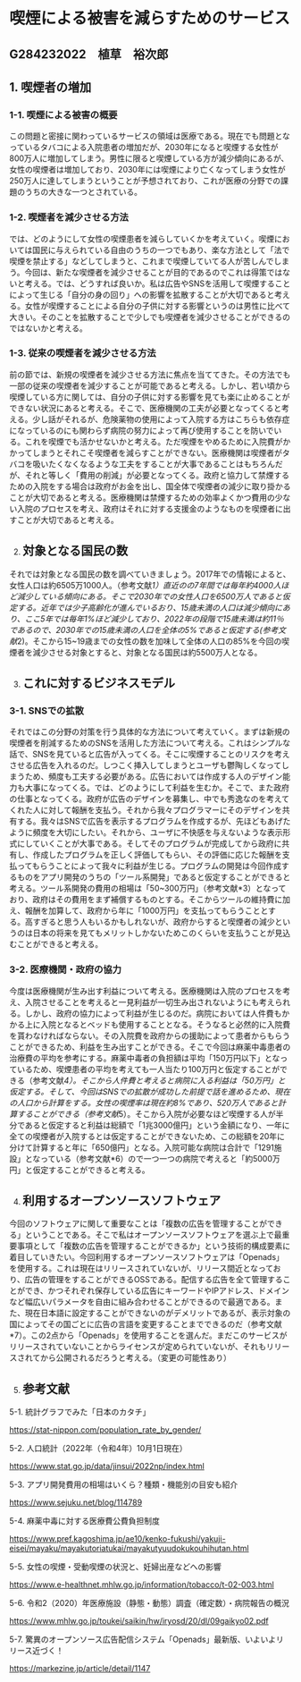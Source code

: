 # 喫煙による被害を減らすためのサービス

## G284232022　植草　裕次郎

## 1. 喫煙者の増加

### 1-1. 喫煙による被害の概要

 この問題と密接に関わっているサービスの領域は医療である。現在でも問題となっているタバコによる入院患者の増加だが、2030年になると喫煙する女性が800万人に増加してしまう。男性に限ると喫煙している方が減少傾向にあるが、女性の喫煙者は増加しており、2030年には喫煙により亡くなってしまう女性が250万人に達してしまうということが予想されており、これが医療の分野での課題のうちの大きな一つとされている。

### 1-2. 喫煙者を減少させる方法

 では、どのようにして女性の喫煙患者を減らしていくかを考えていく。喫煙においては国民に与えられている自由のうちの一つでもあり、楽な方法として「法で喫煙を禁止する」などしてしまうと、これまで喫煙していてる人が苦しんでしまう。今回は、新たな喫煙者を減少させることが目的であるのでこれは得策ではないと考える。では、どうすれば良いか。私は広告やSNSを活用して喫煙することによって生じる「自分の身の回り」への影響を拡散することが大切であると考える。女性が喫煙することによる自分の子供に対する影響というのは男性に比べて大きい。そのことを拡散することで少しでも喫煙者を減少させることができるのではないかと考える。

### 1-3. 従来の喫煙者を減少させる方法

 前の節では、新規の喫煙者を減少させる方法に焦点を当ててきた。その方法でも一部の従来の喫煙者を減少することが可能であると考える。しかし、若い頃から喫煙している方に関しては、自分の子供に対する影響を見ても楽に止めることができない状況にあると考える。そこで、医療機関の工夫が必要となってくると考える。少し話がそれるが、危険薬物の使用によって入院する方はこちらも依存症になっているのにも関わらず病院の努力によって再び使用することを防いでいる。これを喫煙でも活かせないかと考える。ただ喫煙をやめるために入院費がかかってしまうとそれこそ喫煙者を減らすことができない。医療機関は喫煙者がタバコを吸いたくなくなるような工夫をすることが大事であることはもちろんだが、それと等しく「費用の削減」が必要となってくる。政府と協力して禁煙するための入院をする場合は政府がお金を出し、国全体で喫煙者の減少に取り掛かることが大切であると考える。医療機関は禁煙するための効率よくかつ費用の少ない入院のプロセスを考え、政府はそれに対する支援金のようなものを喫煙者に出すことが大切であると考える。

2. ## 対象となる国民の数

 それでは対象となる国民の数を調べていきましょう。2017年での情報によると、女性人口は約6505万1000人。（参考文献*1）直近のの7年間では毎年約4000人ほど減少している傾向にある。そこで2030年での女性人口を6500万人であると仮定する。近年では少子高齢化が進んでいるおり、15歳未満の人口は減少傾向にあり、ここ5年では毎年1%ほど減少しており、2022年の段階で15歳未満は約11％であるので、2030年での15歳未満の人口を全体の5%であると仮定する(参考文献*2)。そこから15~19歳までの女性の数を加味して全体の人口の85%を今回の喫煙者を減少させる対象とすると、対象となる国民は約5500万人となる。

3. ## これに対するビジネスモデル

### 3-1. SNSでの拡散

 それではこの分野の対策を行う具体的な方法について考えていく。まずは新規の喫煙者を削減するためのSNSを活用した方法について考える。これはシンプルな話で、SNSを見ていると広告が入ってくる。そこに喫煙することのリスクを考えさせる広告を入れるのだ。しつこく挿入してしまうとユーザも鬱陶しくなってしまうため、頻度も工夫する必要がある。広告においては作成する人のデザイン能力も大事になってくる。では、どのようにして利益を生むか。そこで、また政府の仕事となってくる。政府が広告のデザインを募集し、中でも秀逸なのを考えてくれた人に対して報酬を支払う。それから我々プログラマーにそのデザインを共有する。我々はSNSで広告を表示するプログラムを作成するが、先ほどもあげたように頻度を大切にしたい。それから、ユーザに不快感を与えないような表示形式にしていくことが大事である。そしてそのプログラムが完成してから政府に共有し、作成したプログラムを正しく評価してもらい、その評価に応じた報酬を支払ってもらうことによって我々に利益が生じる。プログラムの開発は今回作成するものをアプリ開発のうちの「ツール系開発」であると仮定することができると考える。ツール系開発の費用の相場は「50~300万円」（参考文献*3）となっており、政府はその費用をまず補償するものとする。そこからツールの維持費に加え、報酬を加算して、政府から年に「1000万円」を支払ってもらうこととする。高すぎると思う人もいるかもしれないが、政府からすると喫煙者の減少というのは日本の将来を見てもメリットしかないためこのくらいを支払うことが見込むことができると考える。

### 3-2. 医療機関・政府の協力

 今度は医療機関が生み出す利益について考える。医療機関は入院のプロセスを考え、入院させることを考えると一見利益が一切生み出されないようにも考えられる。しかし、政府の協力によって利益が生じるのだ。病院においては人件費もかかる上に入院となるとベッドも使用することとなる。そうなると必然的に入院費を貰わなければならない。その入院費を政府からの援助によって患者からもらうことができるため、利益を生み出すことができる。そこで今回は麻薬中毒患者の治療費の平均を参考にする。麻薬中毒者の負担額は平均「150万円以下」となっているため、喫煙患者の平均を考えても一人当たり100万円と仮定することができる（参考文献*4）。そこから人件費と考えると病院に入る利益は「50万円」と仮定する。そして、今回はSNSでの拡散が成功した前提で話を進めるため、現在の人口から計算をする。女性の喫煙率は現在約8%であり、520万人であると計算することができる（参考文献*5）。そこから入院が必要なほど喫煙する人が半分であると仮定すると利益は総額で「1兆3000億円」という金額になり、一年に全ての喫煙者が入院するとは仮定することができないため、この総額を20年に分けて計算すると年に「650億円」となる。入院可能な病院は合計で「1291施設」となっている（参考文献*6）ので一つ一つの病院で考えると「約5000万円」と仮定することができると考える。

4. ## 利用するオープンソースソフトウェア

 今回のソフトウェアに関して重要なことは「複数の広告を管理することができる」ということである。そこで私はオープンソースソフトウェアを選ぶ上で最重要事項として「複数の広告を管理することができるか」という技術的構成要素に着目していきたい。今回利用するオープンソースソフトウェアは「Openads」を使用する。これは現在はリリースされていないが、リリース間近となっており、広告の管理をすることができるOSSである。配信する広告を全て管理することができ、かつそれぞれ保存している広告にキーワードやIPアドレス、ドメインなど幅広いパラメータを自由に組み合わせることができるので最適である。また、現在日本語に設定することができないのがデメリットであるが、表示対象の国によってその国ごとに広告の言語を変更することまでできるのだ（参考文献*7）。この2点から「Openads」を使用することを選んだ。まだこのサービスがリリースされていないことからライセンスが定められていないが、それもリリースされてから公開されるだろうと考える。（変更の可能性あり）

5. ## 参考文献

5-1. 統計グラフでみた「日本のカタチ」

https://stat-nippon.com/population_rate_by_gender/

5-2. 人口統計（2022年（令和4年）10月1日現在）

https://www.stat.go.jp/data/jinsui/2022np/index.html

5-3. アプリ開発費用の相場はいくら？種類・機能別の目安も紹介

https://www.sejuku.net/blog/114789

5-4. 麻薬中毒に対する医療費公費負担制度

https://www.pref.kagoshima.jp/ae10/kenko-fukushi/yakuji-eisei/mayaku/mayakutoriatukai/mayakutyuudokukouhihutan.html

5-5. 女性の喫煙・受動喫煙の状況と、妊婦出産などへの影響

https://www.e-healthnet.mhlw.go.jp/information/tobacco/t-02-003.html

5-6. 令和2（2020）年医療施設（静態・動態）調査（確定数）・病院報告の概況

https://www.mhlw.go.jp/toukei/saikin/hw/iryosd/20/dl/09gaikyo02.pdf

5-7. 驚異のオープンソース広告配信システム「Openads」最新版、いよいよリリース近づく！

https://markezine.jp/article/detail/1147
